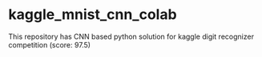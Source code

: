 # kaggle_mnist_cnn_colab
This repository has CNN based python solution for kaggle digit recognizer competition (score: 97.5)
